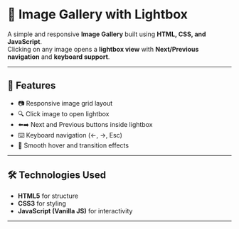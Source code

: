 # 📸 Image Gallery with Lightbox

A simple and responsive **Image Gallery** built using **HTML, CSS, and JavaScript**.  
Clicking on any image opens a **lightbox view** with **Next/Previous navigation** and **keyboard support**.  

---

## 🚀 Features
- 📷 Responsive image grid layout  
- 🔍 Click image to open lightbox  
- ⬅️➡️ Next and Previous buttons inside lightbox  
- ⌨️ Keyboard navigation (←, →, Esc)  
- 🎨 Smooth hover and transition effects  

---

## 🛠️ Technologies Used
- **HTML5** for structure  
- **CSS3** for styling  
- **JavaScript (Vanilla JS)** for interactivity  

---



